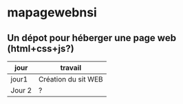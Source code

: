 # mapagewebnsi
Un dépot pour héberger une page web (**html**+css+js?)
----------
|jour|travail|
|---|---|
|jour1| Création du sit WEB|
|Jour 2| ? |
